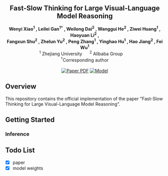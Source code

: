 <!-- # magic-edit.github.io -->

<p align="center">
  <h2 align="center"> Fast-Slow Thinking for Large Visual-Language Model Reasoning
</h2>
  <p align="center">
    <a><strong>Wenyi Xiao<sup>1</sup> , </strong></a>
    <a><strong>Leilei Gan<sup>1†</sup> , </strong></a>
    <a><strong>Weilong Dai<sup>2</sup> , </strong></a>
    <a><strong>Wanggui He<sup>2</sup>  , </strong></a>
    <a><strong>Ziwei Huang<sup>1</sup> , </strong></a>
    <a><strong>Haoyuan Li<sup>2</sup> ,  </strong></a>
    <br>
    <a><strong>Fangxun Shu<sup>2</sup> ,  </strong></a>
    <a><strong>Zhelun Yu<sup>2</sup> , </strong></a>
    <a><strong>Peng Zhang<sup>1</sup> ,  </strong></a>
    <a><strong>Yinghao Hu<sup>1</sup> ,  </strong></a>
    <a><strong>Hao Jiang<sup>2</sup> , </strong></a>
    <a><strong>Fei Wu<sup>1</sup>   </strong></a>
    <br>
    <sup>1</sup> Zhejiang University&nbsp;&nbsp;&nbsp;&nbsp;&nbsp;&nbsp;<sup>2</sup> Alibaba Group&nbsp;&nbsp;&nbsp;&nbsp;&nbsp;&nbsp
    <br>
    <sup>†</sup>Corresponding author
    </br>
    </br>
        <a href="https://arxiv.org/pdf/2504.">
        <img src='https://img.shields.io/badge/Paper-Arxiv-orange' alt='Paper PDF'></a>
<!--         <a href="https://huggingface.co/datasets/WenyiXiao/HSA-DPO"> -->
<!--         <img src='https://img.shields.io/badge/Dataset-HuggingFace-yellow' alt='Dataset'></a> -->
        <a href="https://modelscope.cn/models/xiaowenyi/">
        <img src='https://img.shields.io/badge/Model-ModelScope-blue' alt='Model'></a>
        
  </p>
</p>



## Overview

This repository contains the official implementation of the paper "Fast-Slow Thinking for Large Visual-Language Model Reasoning".


## Getting Started

### Inference





## Todo List

- [x] paper
- [x] model weights
